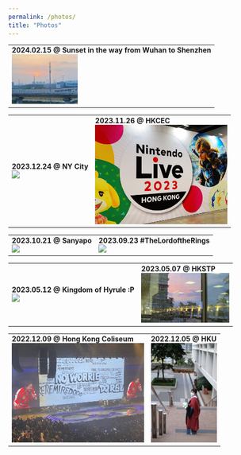 ```yaml
---
permalink: /photos/ 
title: "Photos"
---
```

<table><tr>
<td> <b>2024.02.15 @ Sunset in the way from Wuhan to Shenzhen </b> <br> <img src="/images/photos/20240215_WH_SZ.jpg" height=100 border=0> </td>  
</tr></table>
<table><tr>
<td> <b>2023.12.24 @ NY City </b> <br> <img src="/images/photos/20231224_NY_City.jpg" height=200 border=0> </td>
<td> <b>2023.11.26 @ HKCEC </b> <br> <img src="/images/photos/20231126_nitendo.jpg" height=200 border=0> </td>
</tr></table>
<table><tr>
<td> <b>2023.10.21 @ Sanyapo </b> <br> <img src="/images/photos/20231021_sanyapo.jpg" height=200 border=0> </td>
<td> <b>2023.09.23 #TheLordoftheRings </b> <br> <img src="/images/photos/20230923_lordofring.jpg" height=200 border=0> </td>
</tr></table>
<table><tr>
<td> <b>2023.05.12 @ Kingdom of Hyrule :P </b> <br> <img src="/images/photos/20230512_zelda.jpg" height=100 border=0> </td>
<td> <b>2023.05.07 @ HKSTP</b> <br> <img src="/images/photos/20230507_hkstp.jpg" height=100 border=0> </td>
</tr></table>
<table><tr>
<td> <b>2022.12.09 @ Hong Kong Coliseum</b> <br> <img src="/images/photos/20221209_eason.jpg" height=200 border=0> </td>
<td>  <b>2022.12.05 @ HKU </b> <br> <img src="/images/photos/20221205_hku.jpg" height=200 border=0></td>
</tr></table>
